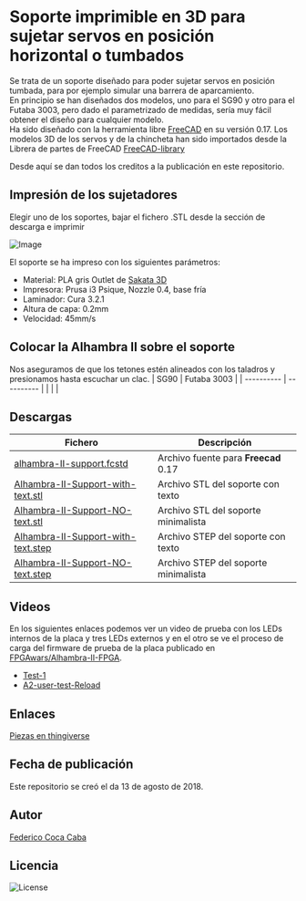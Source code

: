 # **Soporte imprimible en 3D para sujetar servos en posición horizontal o tumbados** 

Se trata de un soporte diseñado para poder sujetar servos en posición tumbada, para por ejemplo simular una barrera de aparcamiento.   
En principio se han diseñados dos modelos, uno para el SG90 y otro para el Futaba 3003, pero dado el parametrizado de medidas, sería muy fácil obtener el diseño para cualquier modelo.   
Ha sido diseñado con la herramienta libre [FreeCAD](http://www.freecadweb.org/) en su versión 0.17. 
Los modelos 3D de los servos y de la chincheta han sido importados desde la Librera de partes de FreeCAD [FreeCAD-library](https://github.com/FreeCAD/FreeCAD-library) 

Desde aquí se dan todos los creditos a la publicación en este repositorio.

## **Impresión de los sujetadores**
Elegir uno de los soportes, bajar el fichero .STL desde la sección de descarga e imprimir

![Image][1] 

 [1]: https://github.com/fgcoca/FPGA_Alhambra_II/blob/master/alhambra-II-3D-support/fhotos/Soporte-3D-mini.png

El soporte se ha impreso con los siguientes parámetros:

* Material: PLA gris Outlet de [Sakata 3D](https://sakata3d.com/gb/)
* Impresora: Prusa i3 Psique, Nozzle 0.4, base fría
* Laminador: Cura 3.2.1
* Altura de capa: 0.2mm
* Velocidad: 45mm/s

## **Colocar la Alhambra II sobre el soporte**
Nos aseguramos de que los tetones estén alineados con los taladros y presionamos hasta escuchar un clac.
| SG90 | Futaba 3003 |
| ---------- | ---------- |
| [](https://github.com/fgcoca/3D-Design_Robots_Other/blob/master/Sujecion-servo-tumbado/Images/SG90-2m.png) | [](https://github.com/fgcoca/3D-Design_Robots_Other/blob/master/Sujecion-servo-tumbado/Images/Futaba3003-1m.png) |


## **Descargas**
| Fichero | Descripción|
| ---------- | ---------- |
| [alhambra-II-support.fcstd](https://github.com/fgcoca/FPGA_Alhambra_II/blob/master/alhambra-II-3D-support/Design/alhambra-II-support.fcstd)   | Archivo fuente para **Freecad** 0.17   |
| [Alhambra-II-Support-with-text.stl](https://github.com/fgcoca/FPGA_Alhambra_II/blob/master/alhambra-II-3D-support/stl/Alhambra-II-Support-with-text.stl)   | Archivo STL del soporte con texto   |
| [Alhambra-II-Support-NO-text.stl](https://github.com/fgcoca/FPGA_Alhambra_II/blob/master/alhambra-II-3D-support/stl/Alhambra-II-Support-NO-text.stl)   | Archivo STL del soporte minimalista  |
| [Alhambra-II-Support-with-text.step](https://github.com/fgcoca/FPGA_Alhambra_II/blob/master/alhambra-II-3D-support/step/Alhambra-II-Support-with-text.step)   | Archivo STEP del soporte con texto  |
| [Alhambra-II-Support-NO-text.step](https://github.com/fgcoca/FPGA_Alhambra_II/blob/master/alhambra-II-3D-support/step/Alhambra-II-Support-NO-text.step)   | Archivo STEP del soporte minimalista  |

## **Videos**
En los siguientes enlaces podemos ver un video de prueba con los LEDs internos de la placa y tres LEDs externos y en el otro se ve el proceso de carga del firmware de prueba de la placa publicado en [FPGAwars/Alhambra-II-FPGA](https://github.com/FPGAwars/Alhambra-II-FPGA/tree/master/examples/user-test).

* [Test-1](https://youtu.be/c4QdQ5LqcVw)
* [A2-user-test-Reload](https://youtu.be/j2aKBtynkGg)

## **Enlaces**
 [Piezas en thingiverse](https://www.thingiverse.com/thing:1305273)

## **Fecha de publicación**
Este repositorio se creó el da 13 de agosto de 2018.

## **Autor**

[Federico Coca Caba](https://github.com/fgcoca)

## **Licencia**
![License][88]

 [88]: https://github.com/fgcoca/FPGA_Alhambra_II/blob/master/alhambra-II-3D-support/fhotos/licencia.png
